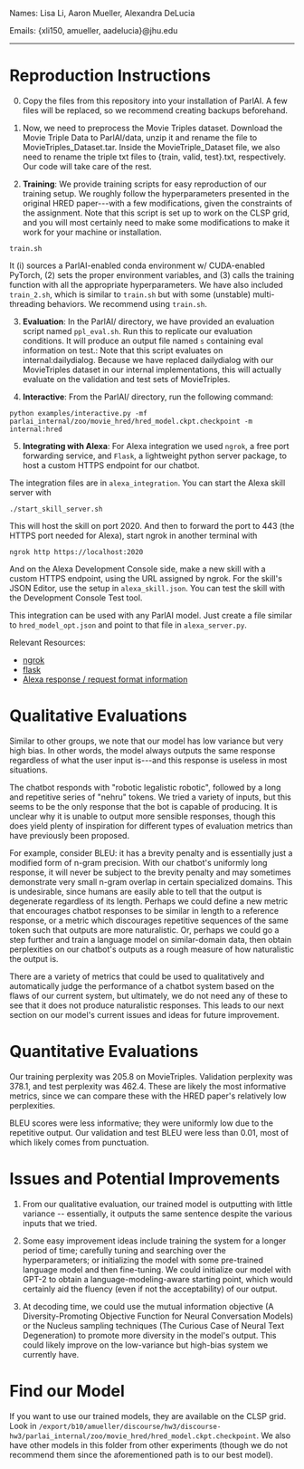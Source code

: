 Names: Lisa Li, Aaron Mueller, Alexandra DeLucia

Emails: {xli150, amueller, aadelucia}@jhu.edu

-------------------------------------------------------------

# Reproduction Instructions

0. Copy the files from this repository into your installation of ParlAI. A few files will be replaced, so we recommend creating backups beforehand.

1. Now, we need to preprocess the Movie Triples dataset. 
Download the Movie Triple Data to ParlAI/data, unzip it and rename the file to MovieTriples_Dataset.tar. Inside the MovieTriple_Dataset file, we also need to rename the triple txt files to {train, valid, test}.txt, respectively. Our code will take care of the rest.

2.  **Training**: 
We provide training scripts for easy reproduction of our training setup. We roughly follow the hyperparameters presented in the original HRED paper---with a few modifications, given the constraints of the assignment. Note that this script is set up to work on the CLSP grid, and you will most certainly need to make some modifications to make it work for your machine or installation.
```
train.sh
```
It (i) sources a ParlAI-enabled conda environment w/ CUDA-enabled PyTorch, (2) sets the proper environment variables, and (3) calls the training function with all the appropriate hyperparameters. We have also included `train_2.sh`, which is similar to `train.sh` but with some (unstable) multi-threading behaviors. We recommend using `train.sh`. 

3. **Evaluation**:
In the ParlAI/ directory, we have provided an evaluation script named `ppl_eval.sh`. Run this to replicate our evaluation conditions. It will produce an output file named `s` containing eval information on test.:
Note that this script evaluates on internal:dailydialog. Because we have replaced dailydialog with our MovieTriples dataset in our internal implementations, this will actually evaluate on the validation and test sets of MovieTriples.


4. **Interactive**:
From the ParlAI/ directory, run the following command:
```
python examples/interactive.py -mf parlai_internal/zoo/movie_hred/hred_model.ckpt.checkpoint -m internal:hred
```

5. **Integrating with Alexa**:
For Alexa integration we used `ngrok`, a free port forwarding service, and `Flask`, a lightweight python server package, to host a custom HTTPS endpoint for our chatbot. 

The integration files are in `alexa_integration`. You can start the Alexa skill server with
```
./start_skill_server.sh
```
This will host the skill on port 2020. And then to forward the port to 443 (the HTTPS port needed for Alexa), start ngrok in another terminal with 
```
ngrok http https://localhost:2020
```

And on the Alexa Development Console side, make a new skill with a custom HTTPS endpoint, using the URL assigned by ngrok. For the skill's JSON Editor, use the setup in `alexa_skill.json`. You can test the skill with the Development Console Test tool.


This integration can be used with any ParlAI model. Just create a file similar to `hred_model_opt.json` and point to that file in `alexa_server.py`.

Relevant Resources:  

* [ngrok](https://ngrok.com/docs)
* [flask](https://flask.palletsprojects.com/en/1.1.x/) 
* [Alexa response / request format information](https://developer.amazon.com/en-US/docs/alexa/custom-skills/request-and-response-json-reference.html)


# Qualitative Evaluations
Similar to other groups, we note that our model has low variance but very high bias. In other words, the model always outputs the same response regardless of what the user input is---and this response is useless in most situations.

The chatbot responds with "robotic legalistic robotic", followed by a long and repetitive series of "nehru" tokens. We tried a variety of inputs, but this seems to be the only response that the bot is capable of producing. It is unclear why it is unable to output more sensible responses, though this does yield plenty of inspiration for different types of evaluation metrics than have previously been proposed.

For example, consider BLEU: it has a brevity penalty and is essentially just a modified form of n-gram precision. With our chatbot's uniformly long response, it will never be subject to the brevity penalty and may sometimes demonstrate very small n-gram overlap in certain specialized domains. This is undesirable, since humans are easily able to tell that the output is degenerate regardless of its length. Perhaps we could define a new metric that encourages chatbot responses to be similar in length to a reference response, or a metric which discourages repetitive sequences of the same token such that outputs are more naturalistic. Or, perhaps we could go a step further and train a language model on similar-domain data, then obtain perplexities on our chatbot's outputs as a rough measure of how naturalistic the output is.

There are a variety of metrics that could be used to qualitatively and automatically judge the performance of a chatbot system based on the flaws of our current system, but ultimately, we do not need any of these to see that it does not produce naturalistic responses. This leads to our next section on our model's current issues and ideas for future improvement.

# Quantitative Evaluations
Our training perplexity was 205.8 on MovieTriples. Validation perplexity was 378.1, and test perplexity was 462.4. These are likely the most informative metrics, since we can compare these with the HRED paper's relatively low perplexities.

BLEU scores were less informative; they were uniformly low due to the repetitive output. Our validation and test BLEU were less than 0.01, most of which likely comes from punctuation.

# Issues and Potential Improvements
1. From our qualitative evaluation, our trained model is outputting with little variance -- essentially, it outputs the same sentence despite the various inputs that we tried.

2. Some easy improvement ideas include training the system for a longer period of time; carefully tuning and searching over the hyperparameters; or initializing the model with some pre-trained language model and then fine-tuning. We could initialize our model with GPT-2 to obtain a language-modeling-aware starting point, which would certainly aid the fluency (even if not the acceptability) of our output.

3. At decoding time, we could use the mutual information objective (A Diversity-Promoting Objective Function for Neural Conversation Models) or the Nucleus sampling techniques (The Curious Case of Neural Text Degeneration) to promote more diversity in the model's output. This could likely improve on the low-variance but high-bias system we currently have.


# Find our Model
If you want to use our trained models, they are available on the CLSP grid. Look in `/export/b10/amueller/discourse/hw3/discourse-hw3/parlai_internal/zoo/movie_hred/hred_model.ckpt.checkpoint`. We also have other models in this folder from other experiments (though we do not recommend them since the aforementioned path is to our best model).
